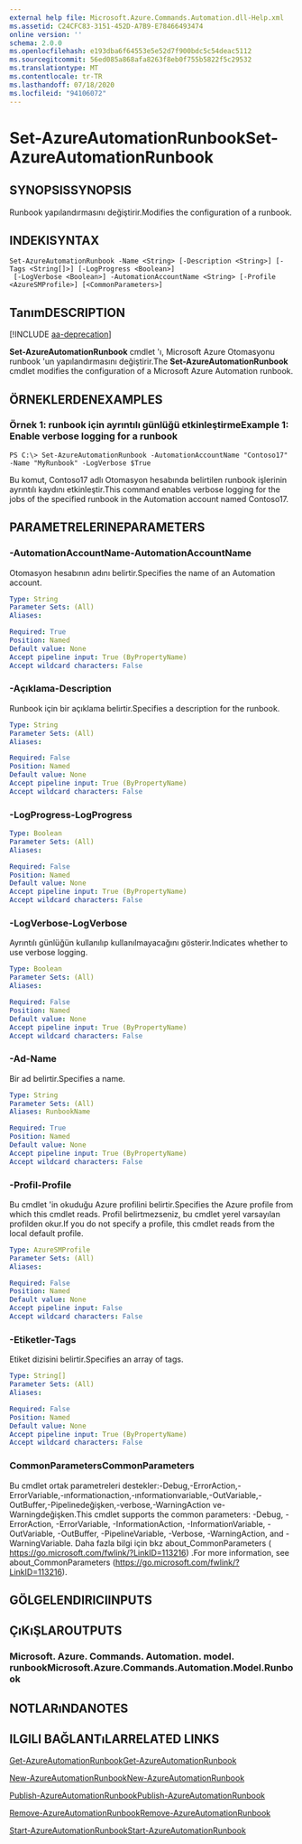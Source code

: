 ```yaml
---
external help file: Microsoft.Azure.Commands.Automation.dll-Help.xml
ms.assetid: C24CFC83-3151-452D-A7B9-E78466493474
online version: ''
schema: 2.0.0
ms.openlocfilehash: e193dba6f64553e5e52d7f900bdc5c54deac5112
ms.sourcegitcommit: 56ed085a868afa8263f8eb0f755b5822f5c29532
ms.translationtype: MT
ms.contentlocale: tr-TR
ms.lasthandoff: 07/18/2020
ms.locfileid: "94106072"
---
```

# <span data-ttu-id="a95c9-101">Set-AzureAutomationRunbook</span><span class="sxs-lookup"><span data-stu-id="a95c9-101">Set-AzureAutomationRunbook</span></span>

## <span data-ttu-id="a95c9-102">SYNOPSIS</span><span class="sxs-lookup"><span data-stu-id="a95c9-102">SYNOPSIS</span></span>

<span data-ttu-id="a95c9-103">Runbook yapılandırmasını değiştirir.</span><span class="sxs-lookup"><span data-stu-id="a95c9-103">Modifies the configuration of a runbook.</span></span>

## <span data-ttu-id="a95c9-104">INDEKI</span><span class="sxs-lookup"><span data-stu-id="a95c9-104">SYNTAX</span></span>

```
Set-AzureAutomationRunbook -Name <String> [-Description <String>] [-Tags <String[]>] [-LogProgress <Boolean>]
 [-LogVerbose <Boolean>] -AutomationAccountName <String> [-Profile <AzureSMProfile>] [<CommonParameters>]
```

## <span data-ttu-id="a95c9-105">Tanım</span><span class="sxs-lookup"><span data-stu-id="a95c9-105">DESCRIPTION</span></span>

[!INCLUDE [aa-deprecation](../include/aa-deprecation.md)]

<span data-ttu-id="a95c9-106">**Set-AzureAutomationRunbook** cmdlet 'ı, Microsoft Azure Otomasyonu runbook 'un yapılandırmasını değiştirir.</span><span class="sxs-lookup"><span data-stu-id="a95c9-106">The **Set-AzureAutomationRunbook** cmdlet modifies the configuration of a Microsoft Azure Automation runbook.</span></span>

## <span data-ttu-id="a95c9-107">ÖRNEKLERDEN</span><span class="sxs-lookup"><span data-stu-id="a95c9-107">EXAMPLES</span></span>

### <span data-ttu-id="a95c9-108">Örnek 1: runbook için ayrıntılı günlüğü etkinleştirme</span><span class="sxs-lookup"><span data-stu-id="a95c9-108">Example 1: Enable verbose logging for a runbook</span></span>
```
PS C:\> Set-AzureAutomationRunbook -AutomationAccountName "Contoso17" -Name "MyRunbook" -LogVerbose $True
```

<span data-ttu-id="a95c9-109">Bu komut, Contoso17 adlı Otomasyon hesabında belirtilen runbook işlerinin ayrıntılı kaydını etkinleştir.</span><span class="sxs-lookup"><span data-stu-id="a95c9-109">This command enables verbose logging for the jobs of the specified runbook in the Automation account named Contoso17.</span></span>

## <span data-ttu-id="a95c9-110">PARAMETRELERINE</span><span class="sxs-lookup"><span data-stu-id="a95c9-110">PARAMETERS</span></span>

### <span data-ttu-id="a95c9-111">-AutomationAccountName</span><span class="sxs-lookup"><span data-stu-id="a95c9-111">-AutomationAccountName</span></span>
<span data-ttu-id="a95c9-112">Otomasyon hesabının adını belirtir.</span><span class="sxs-lookup"><span data-stu-id="a95c9-112">Specifies the name of an Automation account.</span></span>

```yaml
Type: String
Parameter Sets: (All)
Aliases: 

Required: True
Position: Named
Default value: None
Accept pipeline input: True (ByPropertyName)
Accept wildcard characters: False
```

### <span data-ttu-id="a95c9-113">-Açıklama</span><span class="sxs-lookup"><span data-stu-id="a95c9-113">-Description</span></span>
<span data-ttu-id="a95c9-114">Runbook için bir açıklama belirtir.</span><span class="sxs-lookup"><span data-stu-id="a95c9-114">Specifies a description for the runbook.</span></span>

```yaml
Type: String
Parameter Sets: (All)
Aliases: 

Required: False
Position: Named
Default value: None
Accept pipeline input: True (ByPropertyName)
Accept wildcard characters: False
```

### <span data-ttu-id="a95c9-115">-LogProgress</span><span class="sxs-lookup"><span data-stu-id="a95c9-115">-LogProgress</span></span>
```yaml
Type: Boolean
Parameter Sets: (All)
Aliases: 

Required: False
Position: Named
Default value: None
Accept pipeline input: True (ByPropertyName)
Accept wildcard characters: False
```

### <span data-ttu-id="a95c9-116">-LogVerbose</span><span class="sxs-lookup"><span data-stu-id="a95c9-116">-LogVerbose</span></span>
<span data-ttu-id="a95c9-117">Ayrıntılı günlüğün kullanılıp kullanılmayacağını gösterir.</span><span class="sxs-lookup"><span data-stu-id="a95c9-117">Indicates whether to use verbose logging.</span></span>

```yaml
Type: Boolean
Parameter Sets: (All)
Aliases: 

Required: False
Position: Named
Default value: None
Accept pipeline input: True (ByPropertyName)
Accept wildcard characters: False
```

### <span data-ttu-id="a95c9-118">-Ad</span><span class="sxs-lookup"><span data-stu-id="a95c9-118">-Name</span></span>
<span data-ttu-id="a95c9-119">Bir ad belirtir.</span><span class="sxs-lookup"><span data-stu-id="a95c9-119">Specifies a name.</span></span>

```yaml
Type: String
Parameter Sets: (All)
Aliases: RunbookName

Required: True
Position: Named
Default value: None
Accept pipeline input: True (ByPropertyName)
Accept wildcard characters: False
```

### <span data-ttu-id="a95c9-120">-Profil</span><span class="sxs-lookup"><span data-stu-id="a95c9-120">-Profile</span></span>
<span data-ttu-id="a95c9-121">Bu cmdlet 'in okuduğu Azure profilini belirtir.</span><span class="sxs-lookup"><span data-stu-id="a95c9-121">Specifies the Azure profile from which this cmdlet reads.</span></span>
<span data-ttu-id="a95c9-122">Profil belirtmezseniz, bu cmdlet yerel varsayılan profilden okur.</span><span class="sxs-lookup"><span data-stu-id="a95c9-122">If you do not specify a profile, this cmdlet reads from the local default profile.</span></span>

```yaml
Type: AzureSMProfile
Parameter Sets: (All)
Aliases: 

Required: False
Position: Named
Default value: None
Accept pipeline input: False
Accept wildcard characters: False
```

### <span data-ttu-id="a95c9-123">-Etiketler</span><span class="sxs-lookup"><span data-stu-id="a95c9-123">-Tags</span></span>
<span data-ttu-id="a95c9-124">Etiket dizisini belirtir.</span><span class="sxs-lookup"><span data-stu-id="a95c9-124">Specifies an array of tags.</span></span>

```yaml
Type: String[]
Parameter Sets: (All)
Aliases: 

Required: False
Position: Named
Default value: None
Accept pipeline input: True (ByPropertyName)
Accept wildcard characters: False
```

### <span data-ttu-id="a95c9-125">CommonParameters</span><span class="sxs-lookup"><span data-stu-id="a95c9-125">CommonParameters</span></span>
<span data-ttu-id="a95c9-126">Bu cmdlet ortak parametreleri destekler:-Debug,-ErrorAction,-ErrorVariable,-ınformationaction,-ınformationvariable,-OutVariable,-OutBuffer,-Pipelinedeğişken,-verbose,-WarningAction ve-Warningdeğişken.</span><span class="sxs-lookup"><span data-stu-id="a95c9-126">This cmdlet supports the common parameters: -Debug, -ErrorAction, -ErrorVariable, -InformationAction, -InformationVariable, -OutVariable, -OutBuffer, -PipelineVariable, -Verbose, -WarningAction, and -WarningVariable.</span></span> <span data-ttu-id="a95c9-127">Daha fazla bilgi için bkz about_CommonParameters ( https://go.microsoft.com/fwlink/?LinkID=113216) .</span><span class="sxs-lookup"><span data-stu-id="a95c9-127">For more information, see about_CommonParameters (https://go.microsoft.com/fwlink/?LinkID=113216).</span></span>

## <span data-ttu-id="a95c9-128">GÖLGELENDIRICI</span><span class="sxs-lookup"><span data-stu-id="a95c9-128">INPUTS</span></span>

## <span data-ttu-id="a95c9-129">ÇıKıŞLAR</span><span class="sxs-lookup"><span data-stu-id="a95c9-129">OUTPUTS</span></span>

### <span data-ttu-id="a95c9-130">Microsoft. Azure. Commands. Automation. model. runbook</span><span class="sxs-lookup"><span data-stu-id="a95c9-130">Microsoft.Azure.Commands.Automation.Model.Runbook</span></span>

## <span data-ttu-id="a95c9-131">NOTLARıNDA</span><span class="sxs-lookup"><span data-stu-id="a95c9-131">NOTES</span></span>

## <span data-ttu-id="a95c9-132">ILGILI BAĞLANTıLAR</span><span class="sxs-lookup"><span data-stu-id="a95c9-132">RELATED LINKS</span></span>

[<span data-ttu-id="a95c9-133">Get-AzureAutomationRunbook</span><span class="sxs-lookup"><span data-stu-id="a95c9-133">Get-AzureAutomationRunbook</span></span>](./Get-AzureAutomationRunbook.md)

[<span data-ttu-id="a95c9-134">New-AzureAutomationRunbook</span><span class="sxs-lookup"><span data-stu-id="a95c9-134">New-AzureAutomationRunbook</span></span>](./New-AzureAutomationRunbook.md)

[<span data-ttu-id="a95c9-135">Publish-AzureAutomationRunbook</span><span class="sxs-lookup"><span data-stu-id="a95c9-135">Publish-AzureAutomationRunbook</span></span>](./Publish-AzureAutomationRunbook.md)

[<span data-ttu-id="a95c9-136">Remove-AzureAutomationRunbook</span><span class="sxs-lookup"><span data-stu-id="a95c9-136">Remove-AzureAutomationRunbook</span></span>](./Remove-AzureAutomationRunbook.md)

[<span data-ttu-id="a95c9-137">Start-AzureAutomationRunbook</span><span class="sxs-lookup"><span data-stu-id="a95c9-137">Start-AzureAutomationRunbook</span></span>](./Start-AzureAutomationRunbook.md)



